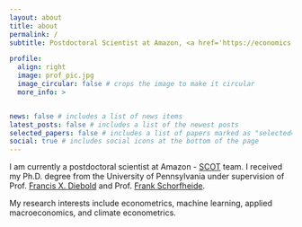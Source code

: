 ```yaml
---
layout: about
title: about
permalink: /
subtitle: Postdoctoral Scientist at Amazon, <a href='https://economics.sas.upenn.edu/'>University of Pennsylvania</a>.

profile:
  align: right
  image: prof_pic.jpg
  image_circular: false # crops the image to make it circular
  more_info: >


news: false # includes a list of news items
latest_posts: false # includes a list of the newest posts
selected_papers: false # includes a list of papers marked as "selected={true}"
social: true # includes social icons at the bottom of the page
---
```

I am currently a postdoctoral scientist at Amazon - <a href="https://www.amazon.jobs/en/teams/scot">SCOT</a> team. I received my Ph.D. degree from the University of Pennsylvania under supervision of Prof. <a href="https://www.sas.upenn.edu/~fdiebold/">Francis X. Diebold</a> and Prof. <a href="https://web.sas.upenn.edu/schorf/">Frank Schorfheide</a>.

My research interests include econometrics, machine learning, applied macroeconomics, and climate econometrics. 

<!-- Write your biography here. Tell the world about yourself. Link to your favorite [subreddit](http://reddit.com). You can put a picture in, too. The code is already in, just name your picture `prof_pic.jpg` and put it in the `img/` folder. -->

<!-- Put your address / P.O. box / other info right below your picture. You can also disable any of these elements by editing `profile` property of the YAML header of your `_pages/about.md`. Edit `_bibliography/papers.bib` and Jekyll will render your [publications page](/al-folio/publications/) automatically. -->

<!-- Link to your social media connections, too. This theme is set up to use [Font Awesome icons](https://fontawesome.com/) and [Academicons](https://jpswalsh.github.io/academicons/), like the ones below. Add your Facebook, Twitter, LinkedIn, Google Scholar, or just disable all of them. -->
